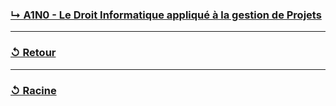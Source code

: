 ### [↳ A1N0 - Le Droit Informatique appliqué à la gestion de Projets](A1N0_Le-Droit-Informatique/README.MD)

---

### [↺ Retour](../README.MD)

---

### [↺ Racine](../../README.MD)

